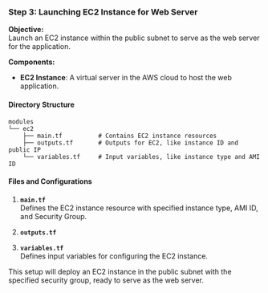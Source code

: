 ### Step 3: Launching EC2 Instance for Web Server

**Objective:**  
Launch an EC2 instance within the public subnet to serve as the web server for the application.

**Components:**  
- **EC2 Instance**: A virtual server in the AWS cloud to host the web application.

#### Directory Structure
```
modules
└── ec2
    ├── main.tf          # Contains EC2 instance resources
    ├── outputs.tf       # Outputs for EC2, like instance ID and public IP
    └── variables.tf     # Input variables, like instance type and AMI ID
```

#### Files and Configurations

1. **`main.tf`**  
   Defines the EC2 instance resource with specified instance type, AMI ID, and Security Group.

2. **`outputs.tf`**  
   
3. **`variables.tf`**  
   Defines input variables for configuring the EC2 instance.


This setup will deploy an EC2 instance in the public subnet with the specified security group, ready to serve as the web server.
